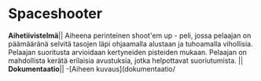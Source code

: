 # Spaceshooter
**Aihetiivistelmä**||
Aiheena perinteinen shoot'em up - peli, jossa pelaajan on päämääränä selvitä tasojen läpi ohjaamalla alustaan ja tuhoamalla vihollisia. Pelaajan suoritusta arvioidaan kertyneiden pisteiden mukaan. Pelaajan on mahdollista  kerätä erilaisia avustuksia, jotka helpottavat suoriutumista.
||
**Dokumentaatio**||
-[Aiheen kuvaus](dokumentaatio/

